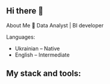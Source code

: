 ## Hi there 👋

About Me
🔹 Data Analyst | BI developer

Languages:
- Ukrainian – Native
- English – Intermediate

## My stack and tools:
